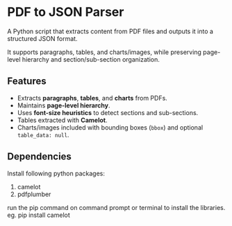 # PDF to JSON Parser

A Python script that extracts content from PDF files and outputs it into a structured JSON format.

It supports paragraphs, tables, and charts/images, while preserving page-level hierarchy and section/sub-section organization.


## Features
- Extracts **paragraphs**, **tables**, and **charts** from PDFs.
- Maintains **page-level hierarchy**.
- Uses **font-size heuristics** to detect sections and sub-sections.
- Tables extracted with **Camelot**.
- Charts/images included with bounding boxes (`bbox`) and optional `table_data: null`.

## Dependencies

Install following python packages:
1) camelot
2) pdfplumber

run the pip command on command prompt or terminal to install the libraries.
eg. pip install camelot
